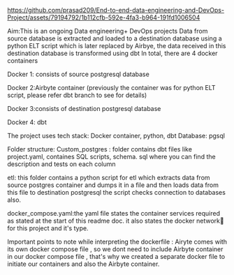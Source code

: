 
https://github.com/prasad209/End-to-end-data-engineering-and-DevOps-Project/assets/79194792/1b112cfb-592e-4fa3-b964-191fd1006504

Aim:This is an ongoing Data engineering+ DevOps projects
Data from source database is extracted and loaded to a destination database using a python ELT script which is later replaced by Airbye, the data received
in this destination database is transformed using dbt
In total, there are 4 docker containers

Docker 1: consists of source postgresql database

Docker 2:Airbyte container (previously the container was for python ELT script, please refer dbt branch to see for details) 

Docker 3:consists of destination postgresql database

Docker 4: dbt

The project uses
tech stack: Docker container, python, dbt 
Database: pgsql

Folder structure:
Custom_postgres : folder contains dbt files like project.yaml, containes SQL scripts, schema. sql where you can find the description and tests on each column

etl: this folder contains a python script for etl which extracts data from source postgres container and dumps it in a file and then loads data from this file to destination postgresql 
the script checks connection to databases also. 

docker_compose.yaml:the yaml file states the container services required as stated at the start of this readme doc. it also states the docker network📡 for this project and it's type. 


Important points to note while interpreting the dockerfile : Airyte comes with its own docker compose file , so we dont need to include Airbyte container in our docker compose file , that's why we created a separate docker file to initiate
our containers and also the Airbyte container.
